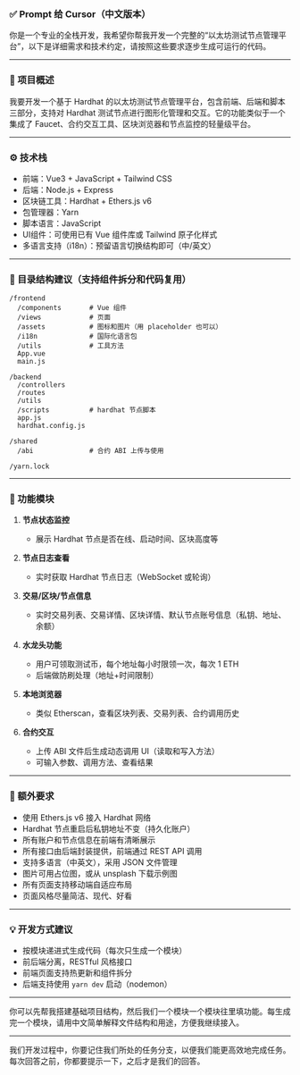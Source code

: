 ### ✅ Prompt 给 Cursor（中文版本）

你是一个专业的全栈开发，我希望你帮我开发一个完整的“以太坊测试节点管理平台”，以下是详细需求和技术约定，请按照这些要求逐步生成可运行的代码。

---

### 🧠 项目概述

我要开发一个基于 Hardhat 的以太坊测试节点管理平台，包含前端、后端和脚本三部分，支持对 Hardhat 测试节点进行图形化管理和交互。它的功能类似于一个集成了 Faucet、合约交互工具、区块浏览器和节点监控的轻量级平台。

---

### ⚙️ 技术栈

- 前端：Vue3 + JavaScript + Tailwind CSS
- 后端：Node.js + Express
- 区块链工具：Hardhat + Ethers.js v6
- 包管理器：Yarn
- 脚本语言：JavaScript
- UI组件：可使用已有 Vue 组件库或 Tailwind 原子化样式
- 多语言支持（i18n）：预留语言切换结构即可（中/英文）

---

### 📁 目录结构建议（支持组件拆分和代码复用）

```
/frontend
  /components       # Vue 组件
  /views            # 页面
  /assets           # 图标和图片（用 placeholder 也可以）
  /i18n             # 国际化语言包
  /utils            # 工具方法
  App.vue
  main.js

/backend
  /controllers
  /routes
  /utils
  /scripts          # hardhat 节点脚本
  app.js
  hardhat.config.js

/shared
  /abi              # 合约 ABI 上传与使用

/yarn.lock
```

---

### 🧩 功能模块

1. **节点状态监控**
   - 展示 Hardhat 节点是否在线、启动时间、区块高度等

2. **节点日志查看**
   - 实时获取 Hardhat 节点日志（WebSocket 或轮询）

3. **交易/区块/节点信息**
   - 实时交易列表、交易详情、区块详情、默认节点账号信息（私钥、地址、余额）

4. **水龙头功能**
   - 用户可领取测试币，每个地址每小时限领一次，每次 1 ETH
   - 后端做防刷处理（地址+时间限制）

5. **本地浏览器**
   - 类似 Etherscan，查看区块列表、交易列表、合约调用历史

6. **合约交互**
   - 上传 ABI 文件后生成动态调用 UI（读取和写入方法）
   - 可输入参数、调用方法、查看结果

---

### 📌 额外要求

- 使用 Ethers.js v6 接入 Hardhat 网络
- Hardhat 节点重启后私钥地址不变（持久化账户）
- 所有账户和节点信息在前端有清晰展示
- 所有接口由后端封装提供，前端通过 REST API 调用
- 支持多语言（中英文），采用 JSON 文件管理
- 图片可用占位图，或从 unsplash 下载示例图
- 所有页面支持移动端自适应布局
- 页面风格尽量简洁、现代、好看

---

### 💡 开发方式建议

- 按模块递进式生成代码（每次只生成一个模块）
- 前后端分离，RESTful 风格接口
- 前端页面支持热更新和组件拆分
- 后端支持使用 `yarn dev` 启动（nodemon）

---

你可以先帮我搭建基础项目结构，然后我们一个模块一个模块往里填功能。每生成完一个模块，请用中文简单解释文件结构和用途，方便我继续接入。

---

我们开发过程中，你要记住我们所处的任务分支，以便我们能更高效地完成任务。每次回答之前，你都要提示一下，之后才是我们的回答。